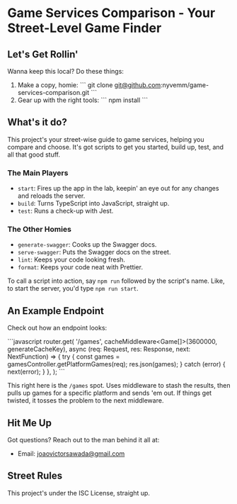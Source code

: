 # Game Services Comparison - Your Street-Level Game Finder

## Let's Get Rollin'

Wanna keep this local? Do these things:

1. Make a copy, homie:
\```
git clone git@github.com:nyvemm/game-services-comparison.git
\```
2. Gear up with the right tools:
\```
npm install
\```

## What's it do?

This project's your street-wise guide to game services, helping you compare and choose. It's got scripts to get you started, build up, test, and all that good stuff.

### The Main Players

- `start`: Fires up the app in the lab, keepin' an eye out for any changes and reloads the server.
- `build`: Turns TypeScript into JavaScript, straight up.
- `test`: Runs a check-up with Jest.

### The Other Homies

- `generate-swagger`: Cooks up the Swagger docs.
- `serve-swagger`: Puts the Swagger docs on the street.
- `lint`: Keeps your code looking fresh.
- `format`: Keeps your code neat with Prettier.

To call a script into action, say `npm run` followed by the script's name. Like, to start the server, you'd type `npm run start`.

## An Example Endpoint

Check out how an endpoint looks:

\```javascript
router.get(
  '/games',
  cacheMiddleware<Game[]>(3600000, generateCacheKey),
  async (req: Request, res: Response, next: NextFunction) => {
    try {
      const games = gamesController.getPlatformGames(req);
      res.json(games);
    } catch (error) {
      next(error);
    }
  },
);
\```

This right here is the `/games` spot. Uses middleware to stash the results, then pulls up games for a specific platform and sends 'em out. If things get twisted, it tosses the problem to the next middleware.

## Hit Me Up

Got questions? Reach out to the man behind it all at:

- Email: [joaovictorsawada@gmail.com](mailto:joaovictorsawada@gmail.com)

## Street Rules

This project's under the ISC License, straight up.
